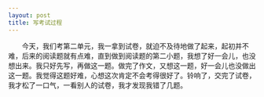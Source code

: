 ```yaml
---
layout: post
title: 写考试过程
---
```



　　今天，我们考第二单元，我一拿到试卷，就迫不及待地做了起来，起初并不难，后来的阅读题就有点难，直到做到阅读题的第二小题，我想了好一会儿，也没想出来。我只好先写，再做这一题。做完了作文，又想这一题，好一会儿也没做出这一题。我觉得这题好难，心想这次肯定不会考得很好了。铃响了，交完了试卷，我才松了一口气，一看别人的试卷，我才发现我错了几题。    
